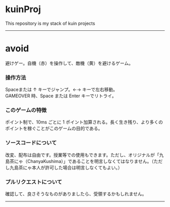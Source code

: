 # kuinProj
This repository is my stack of kuin projects

---
# avoid
避けゲー。自機（赤）を操作して、敵機（黄）を避けるゲーム。

### 操作方法
Spaceまたは ↑ キーでジャンプ。←→ キーで左右移動。  
GAMEOVER 時、Space または Enter キーでリトライ。
### このゲームの特徴
ポイント制で、10ms ごとに 1 ポイント加算される。長く生き残り、より多くのポイントを稼ぐことがこのゲームの目的である。
### ソースコードについて
改変、配布は自由です。授業等での使用もできます。ただし、オリジナルが「九島茶にゃ（ChanyaKushima）」であることを明言しなくてはなりません。（ただし九島茶にゃ本人が許可した場合は明言しなくてもよい。）
### プルリクエストについて
確認して、良さそうなものがありましたら、受領するかもしれません。

---
